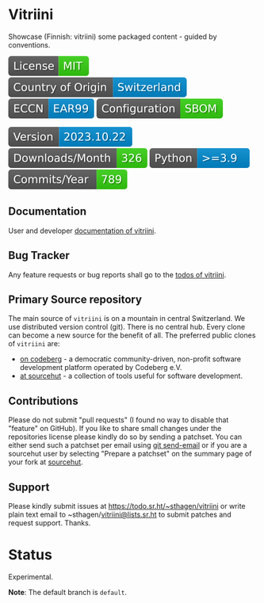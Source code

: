 # Vitriini

Showcase (Finnish: vitriini) some packaged content - guided by conventions.

[![License](docs/badges/license-spdx-mit.svg)](https://git.sr.ht/~sthagen/vitriini/tree/default/item/LICENSE)
[![Country of Origin](docs/badges/country-of-origin-name-switzerland-neutral.svg)](https://git.sr.ht/~sthagen/vitriini/tree/default/item/COUNTRY-OF-ORIGIN)
[![Export Classification Control Number (ECCN)](docs/badges/export-control-classification-number_eccn-ear99-neutral.svg)](https://git.sr.ht/~sthagen/vitriini/tree/default/item/EXPORT-CONTROL-CLASSIFICATION-NUMBER)
[![Configuration](docs/badges/configuration-sbom.svg)](https://git.sr.ht/~sthagen/vitriini/tree/default/item/docs/third-party/README.md)

[![Version](docs/badges/latest-release.svg)](https://pypi.python.org/pypi/vitriini/)
[![Downloads](docs/badges/downloads-per-month.svg)](https://pepy.tech/project/vitriini)
[![Python](docs/badges/python-versions.svg)](https://pypi.python.org/pypi/vitriini/)
[![Maintenance Status](docs/badges/commits-per-year.svg)](https://git.sr.ht/~sthagen/vitriini/log)

## Documentation

User and developer [documentation of vitriini](https://codes.dilettant.life/docs/vitriini).

## Bug Tracker

Any feature requests or bug reports shall go to the [todos of vitriini](https://todo.sr.ht/~sthagen/vitriini).

## Primary Source repository

The main source of `vitriini` is on a mountain in central Switzerland.
We use distributed version control (git).
There is no central hub.
Every clone can become a new source for the benefit of all.
The preferred public clones of `vitriini` are:

* [on codeberg](https://codeberg.org/sthagen/vitriini) - a democratic community-driven, non-profit software development platform operated by Codeberg e.V.
* [at sourcehut](https://git.sr.ht/~sthagen/vitriini) - a collection of tools useful for software development.

## Contributions

Please do not submit "pull requests" (I found no way to disable that "feature" on GitHub).
If you like to share small changes under the repositories license please kindly do so by sending a patchset.
You can either send such a patchset per email using [git send-email](https://git-send-email.io) or 
if you are a sourcehut user by selecting "Prepare a patchset" on the summary page of your fork at [sourcehut](https://git.sr.ht/).

## Support

Please kindly submit issues at https://todo.sr.ht/~sthagen/vitriini or write plain text email to ~sthagen/vitriini@lists.sr.ht to submit patches and request support. Thanks.

# Status

Experimental.

**Note**: The default branch is `default`.
